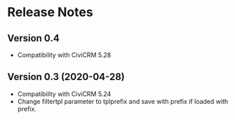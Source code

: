 # Release Notes

## Version 0.4

* Compatibility with CiviCRM 5.28

## Version 0.3 (2020-04-28)

* Compatibility with CiviCRM 5.24
* Change filtertpl parameter to tplprefix and save with prefix if loaded with prefix.

